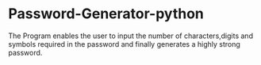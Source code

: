 # Password-Generator-python
The Program enables the user to input the number of characters,digits and symbols required in the password and finally generates a highly strong password.
